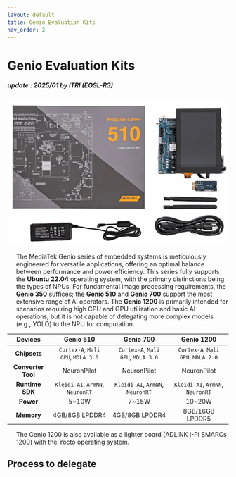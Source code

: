 ```yaml
---
layout: default
title: Genio Evaluation Kits
nav_order: 2
---
```


# Genio Evaluation Kits
##### update : 2025/01 by ITRI (EOSL-R3)

<div align="center">
<img src="docs/assets/images/pages/Genio_510_EVK.png" width="560"/>
</div>

<div style="margin-left: 20px;">
<p>The MediaTek Genio series of embedded systems is meticulously engineered for versatile applications, offering an optimal balance between performance and power efficiency. This series fully supports the <strong>Ubuntu 22.04</strong> operating system, with the primary distinctions being the types of NPUs. For fundamental image processing requirements, the <strong>Genio 350</strong> suffices; the <strong>Genio 510</strong> and <strong>Genio 700</strong> support the most extensive range of AI operators. The <strong>Genio 1200</strong> is primarily intended for scenarios requiring high CPU and GPU utilization and basic AI operations, but it is not capable of delegating more complex models (e.g., YOLO) to the NPU for computation.</p>
</div>

|  Devices     | Genio 510     | Genio 700     | Genio 1200     |
| :----------: |:-------------:|:-------------:|:--------------:|
| **Chipsets** |  `Cortex-A`, `Mali GPU`, `MDLA 3.0` |   `Cortex-A`, `Mali GPU`, `MDLA 3.0` |   `Cortex-A`, `Mali GPU`, `MDLA 2.0` |
| **Converter Tool**   | NeuronPilot                         | NeuronPilot                          | NeuronPilot                          |
| **Runtime SDK**      | `Kleidi AI`, `ArmNN`, `NeuronRT`| `Kleidi AI`, `ArmNN`, `NeuronRT` | `Kleidi AI`, `ArmNN`, `NeuronRT` |
| **Power**    | 5~10W         | 7~15W         | 10~20W         |
| **Memory**   | 4GB/8GB LPDDR4 | 4GB/8GB LPDDR4 | 8GB/16GB LPDDR5 |

<div style="margin-left: 20px;">
<p>The Genio 1200 is also available as a lighter board (ADLINK I-Pi SMARCs 1200) with the Yocto operating system.</p>
</div>

## Process to delegate